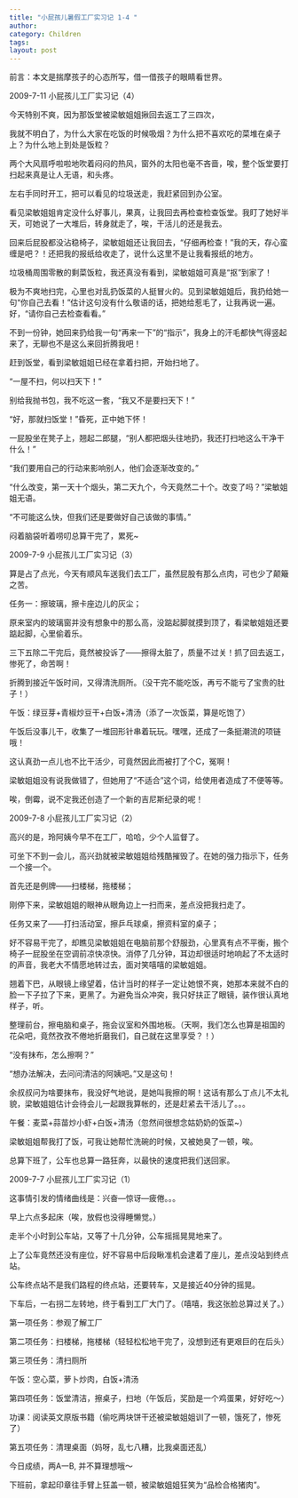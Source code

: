 ```yaml
---
title: "小屁孩儿暑假工厂实习记 1-4 "
author:
category: Children
tags: 
layout: post
---
```

前言：本文是揣摩孩子的心态所写，借一借孩子的眼睛看世界。

2009-7-11 小屁孩儿工厂实习记（4）

今天特别不爽，因为那饭堂被梁敏姐姐揪回去返工了三四次，

我就不明白了，为什么大家在吃饭的时候吸烟？为什么把不喜欢吃的菜堆在桌子上？为什么地上到处是饭粒？

两个大风扇呼啦啦地吹着闷闷的热风，窗外的太阳也毫不吝啬，唉，整个饭堂要打扫起来真是让人无语，和头疼。

左右手同时开工，把可以看见的垃圾送走，我赶紧回到办公室。

看见梁敏姐姐肯定没什么好事儿，果真，让我回去再检查检查饭堂。我盯了她好半天，可她说了一大堆后，转身就走了，唉，干活儿的还是我去。

回来后屁股都没沾稳椅子，梁敏姐姐还让我回去，“仔细再检查！”我的天，存心蛮缠是吧？！还把我的报纸给收走了，说什么这里不是让我看报纸的地方。

垃圾桶周围零散的剩菜饭粒，我还真没有看到，梁敏姐姐可真是“抠”到家了！

极为不爽地扫完，心里也对乱扔饭菜的人挺冒火的。见到梁敏姐姐后，我扔给她一句“你自己去看！”估计这句没有什么敬语的话，把她给惹毛了，让我再说一遍。好，“请你自己去检查看看。”

不到一份钟，她回来扔给我一句“再来一下”的“指示”，我身上的汗毛都快气得竖起来了，无聊也不是这么来回折腾我吧！

赶到饭堂，看到梁敏姐姐已经在拿着扫把，开始扫地了。

“一屋不扫，何以扫天下！”

别给我抛书包，我不吃这一套，“我又不是要扫天下！”

“好，那就扫饭堂！”昏死，正中她下怀！

一屁股坐在凳子上，翘起二郎腿，“别人都把烟头往地扔，我还打扫地这么干净干什么！”

“我们要用自己的行动来影响别人，他们会逐渐改变的。”

“什么改变，第一天十个烟头，第二天九个，今天竟然二十个。改变了吗？”梁敏姐姐无语。

“不可能这么快，但我们还是要做好自己该做的事情。”

闷着脑袋听着唠叨总算干完了，累死~

2009-7-9 小屁孩儿工厂实习记（3）

算是占了点光，今天有顺风车送我们去工厂，虽然屁股有那么点肉，可也少了颠簸之苦。

任务一：擦玻璃，擦卡座边儿的灰尘；

原来室内的玻璃窗并没有想象中的那么高，没踮起脚就摸到顶了，看梁敏姐姐还要踮起脚，心里偷着乐。

三下五除二干完后，竟然被投诉了——擦得太脏了，质量不过关！抓了回去返工，惨死了，命苦啊！

折腾到接近午饭时间，又得清洗厕所。（没干完不能吃饭，再亏不能亏了宝贵的肚子！）

午饭：绿豆芽+青椒炒豆干+白饭+清汤（添了一次饭菜，算是吃饱了）

午饭后没事儿干，收集了一堆回形针串着玩玩。嘿嘿，还成了一条挺潮流的项链哦！

这认真劲一点儿也不比干活少，可竟然因此而被打了个C，冤啊！

梁敏姐姐没有说我做错了，但她用了“不适合”这个词，给使用者造成了不便等等。

唉，倒霉，说不定我还创造了一个新的吉尼斯纪录的呢！

2009-7-8 小屁孩儿工厂实习记（2）

高兴的是，玲阿姨今早不在工厂，哈哈，少个人监督了。

可坐下不到一会儿，高兴劲就被梁敏姐姐给残酷摧毁了。在她的强力指示下，任务一个接一个。

首先还是例牌——扫楼梯，拖楼梯；

刚停下来，梁敏姐姐的眼神从眼角边上一扫而来，差点没把我扫走了。

任务又来了——打扫活动室，擦乒乓球桌，擦资料室的桌子；

好不容易干完了，却瞧见梁敏姐姐在电脑前那个舒服劲，心里真有点不平衡，搬个椅子一屁股坐在空调前凉快凉快。消停了几分钟，耳边却很适时地响起了不太适时的声音，我老大不情愿地转过去，面对笑嘻嘻的梁敏姐姐。

翘着下巴，从眼镜上缘望着，估计当时的样子一定让她恨不爽，她那本来就不白的脸一下子拉了下来，更黑了。为避免当众冲突，我只好扶正了眼镜，装作很认真地样子，听。

整理前台，擦电脑和桌子，拖会议室和外围地板。（天啊，我们怎么也算是祖国的花朵吧，竟然孜孜不倦地折磨我们，自己就在这里享受？！）

“没有抹布，怎么擦啊？”

“想办法解决，去问问清洁的阿姨吧。”又是这句！

余叔叔问为啥要抹布，我没好气地说，是她叫我擦的啊！这话有那么丁点儿不太礼貌，梁敏姐姐估计会待会儿一起跟我算帐的，还是赶紧去干活儿了。。。

午餐：麦菜+蒜苗炒小虾+白饭+清汤（忽然间很想念姑奶奶的饭菜~）

梁敏姐姐帮我打了饭，可我让她帮忙洗碗的时候，又被她臭了一顿，唉。

总算下班了，公车也总算一路狂奔，以最快的速度把我们送回家。

2009-7-7 小屁孩儿工厂实习记（1）

这事情引发的情绪曲线是：兴奋—惊讶—疲倦。。。

早上六点多起床（唉，放假也没得睡懒觉。）

走半个小时到公车站，又等了十几分钟，公车摇摇晃晃地来了。

上了公车竟然还没有座位，好不容易中后段瞅准机会逮着了座儿，差点没站到终点站。

公车终点站不是我们路程的终点站，还要转车，又是接近40分钟的摇晃。

下车后，一右拐二左转地，终于看到工厂大门了。（嘻嘻，我这张脸总算过关了。）

第一项任务：参观了解工厂

第二项任务：扫楼梯，拖楼梯（轻轻松松地干完了，没想到还有更艰巨的在后头）

第三项任务：清扫厕所

午饭：空心菜，萝卜炒肉，白饭+清汤

第四项任务：饭堂清洁，擦桌子，扫地（午饭后，奖励是一个鸡蛋果，好好吃～）

功课：阅读英文原版书籍（偷吃两块饼干还被梁敏姐姐训了一顿，饿死了，惨死了）

第五项任务：清理桌面（妈呀，乱七八糟，比我桌面还乱）

今日成绩，两A一B, 并不算理想哦～

下班前，拿起印章往手臂上狂盖一顿，被梁敏姐姐狂笑为“品检合格猪肉”。

